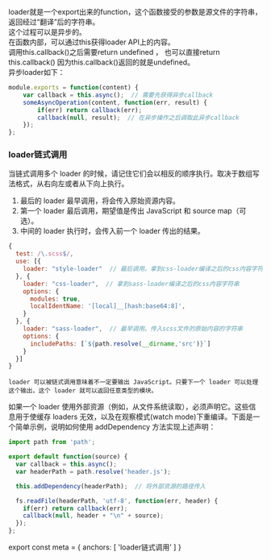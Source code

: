 loader就是一个export出来的function，这个函数接受的参数是源文件的字符串，返回经过“翻译”后的字符串。  
这个过程可以是异步的。  
在函数内部，可以通过this获得loader API上的内容。  
调用this.callback()之后需要return undefined ， 也可以直接return this.callback() 因为this.callback()返回的就是undefined。  
异步loader如下：
``` js
module.exports = function(content) {
    var callback = this.async();  // 需要先获得异步callback
    someAsyncOperation(content, function(err, result) {
        if(err) return callback(err);
        callback(null, result);  // 在异步操作之后调取此异步callback
    });
};
```

### loader链式调用
当链式调用多个 loader 的时候，请记住它们会以相反的顺序执行。取决于数组写法格式，从右向左或者从下向上执行。  
1. 最后的 loader 最早调用，将会传入原始资源内容。
1. 第一个 loader 最后调用，期望值是传出 JavaScript 和 source map（可选）。
1. 中间的 loader 执行时，会传入前一个 loader 传出的结果。

``` js 
{
  test: /\.scss$/,  
  use: [{
    loader: "style-loader"  // 最后调用。拿到css-loader编译之后的css内容字符串
  }, {
    loader: "css-loader",  // 拿到sass-loader编译之后的css内容字符串
    options: {
      modules: true, 
      localIdentName: '[local]__[hash:base64:8]',
    }
  }, {
    loader: "sass-loader",  // 最早调用。传入scss文件的原始内容的字符串
    options: {
      includePaths: [`${path.resolve(__dirname,'src')}`]
    }
  }]
}
```

`loader 可以被链式调用意味着不一定要输出 JavaScript。只要下一个 loader 可以处理这个输出，这个 loader 就可以返回任意类型的模块。`

如果一个 loader 使用外部资源（例如，从文件系统读取），必须声明它。这些信息用于使缓存 loaders 无效，以及在观察模式(watch mode)下重编译。下面是一个简单示例，说明如何使用 addDependency 方法实现上述声明：  
```js 
import path from 'path';

export default function(source) {
  var callback = this.async();
  var headerPath = path.resolve('header.js');

  this.addDependency(headerPath);  // 将外部资源的路径传入

  fs.readFile(headerPath, 'utf-8', function(err, header) {
    if(err) return callback(err);
    callback(null, header + "\n" + source);
  });
};
```

export const meta = {
  anchors: [
    'loader链式调用'
  ]
}